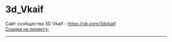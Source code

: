 # 3d_Vkaif

Сайт сообщества 3D Vkaif - https://vk.com/3dvkaif  
[Ссылка на проект←](https://1sergeykorolev1.github.io/3d_Vkaif/)

---
